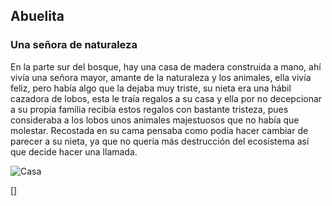 ## Abuelita
### Una señora de naturaleza

En la parte sur del bosque, hay una casa de madera construida a mano, ahí vivía una señora mayor, amante de la naturaleza y los animales, ella vivía feliz, pero había algo que la dejaba muy triste, su nieta era una hábil cazadora de lobos, esta le traía regalos a su casa y ella por no decepcionar a su propia familia recibía estos regalos con bastante tristeza, pues consideraba a los lobos unos animales majestuosos que no había que molestar. Recostada en su cama pensaba como podía hacer cambiar de parecer a su nieta, ya que no quería más destrucción del ecosistema así que decide hacer una llamada.

![Casa](https://www.dsigno.es/blog/wp-content/uploads/2013/11/inspiracion_casa_bosque_6.jpg)

[]
